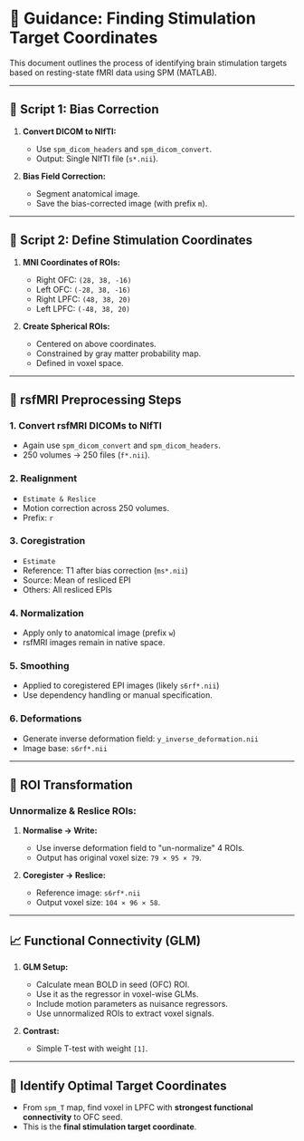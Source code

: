 
# 🧠 Guidance: Finding Stimulation Target Coordinates

This document outlines the process of identifying brain stimulation targets based on resting-state fMRI data using SPM (MATLAB).

---

## 📜 Script 1: Bias Correction

1. **Convert DICOM to NIfTI:**
   - Use `spm_dicom_headers` and `spm_dicom_convert`.
   - Output: Single NIfTI file (`s*.nii`).

2. **Bias Field Correction:**
   - Segment anatomical image.
   - Save the bias-corrected image (with prefix `m`).

---

## 📜 Script 2: Define Stimulation Coordinates

1. **MNI Coordinates of ROIs:**
   - Right OFC: `(28, 38, -16)`
   - Left OFC: `(-28, 38, -16)`
   - Right LPFC: `(48, 38, 20)`
   - Left LPFC: `(-48, 38, 20)`

2. **Create Spherical ROIs:**
   - Centered on above coordinates.
   - Constrained by gray matter probability map.
   - Defined in voxel space.

---

## 🧠 rsfMRI Preprocessing Steps

### 1. Convert rsfMRI DICOMs to NIfTI
- Again use `spm_dicom_convert` and `spm_dicom_headers`.
- 250 volumes → 250 files (`f*.nii`).

### 2. Realignment
- `Estimate & Reslice`
- Motion correction across 250 volumes.
- Prefix: `r`

### 3. Coregistration
- `Estimate`
- Reference: T1 after bias correction (`ms*.nii`)
- Source: Mean of resliced EPI
- Others: All resliced EPIs

### 4. Normalization
- Apply only to anatomical image (prefix `w`)
- rsfMRI images remain in native space.

### 5. Smoothing
- Applied to coregistered EPI images (likely `s6rf*.nii`)
- Use dependency handling or manual specification.

### 6. Deformations 
- Generate inverse deformation field: `y_inverse_deformation.nii`
- Image base: `s6rf*.nii`

---

## 🎯 ROI Transformation

### Unnormalize & Reslice ROIs:
1. **Normalise → Write:**
   - Use inverse deformation field to "un-normalize" 4 ROIs.
   - Output has original voxel size: `79 × 95 × 79`.

2. **Coregister → Reslice:**
   - Reference image: `s6rf*.nii`
   - Output voxel size: `104 × 96 × 58`.

---

## 📈 Functional Connectivity (GLM)

1. **GLM Setup:**
   - Calculate mean BOLD in seed (OFC) ROI.
   - Use it as the regressor in voxel-wise GLMs.
   - Include motion parameters as nuisance regressors.
   - Use unnormalized ROIs to extract voxel signals.

2. **Contrast:**
   - Simple T-test with weight `[1]`.

---

## 🎯 Identify Optimal Target Coordinates

- From `spm_T` map, find voxel in LPFC with **strongest functional connectivity** to OFC seed.
- This is the **final stimulation target coordinate**.

